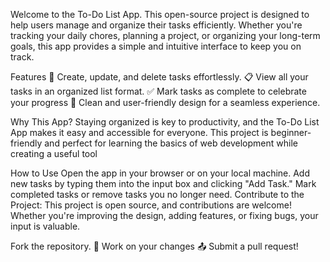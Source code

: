 Welcome to the To-Do List App. 
This open-source project is designed to help users manage and organize their tasks efficiently. Whether you're tracking your daily chores, planning a project, or organizing your long-term goals, this app provides a simple and intuitive interface to keep you on track.

Features
📝 Create, update, and delete tasks effortlessly.
📋 View all your tasks in an organized list format.
✅ Mark tasks as complete to celebrate your progress
🎨 Clean and user-friendly design for a seamless experience.

Why This App?
Staying organized is key to productivity, and the To-Do List App makes it easy and accessible for everyone. This project is beginner-friendly and perfect for learning the basics of web development while creating a useful tool

How to Use
Open the app in your browser or on your local machine.
Add new tasks by typing them into the input box and clicking "Add Task."
Mark completed tasks or remove tasks you no longer need.
Contribute to the Project:
This project is open source, and contributions are welcome! Whether you're improving the design, adding features, or fixing bugs, your input is valuable.

Fork the repository.
🔧 Work on your changes
📤 Submit a pull request!
